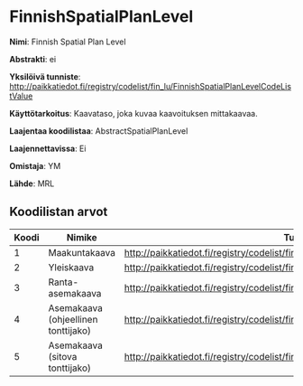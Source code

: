 # FinnishSpatialPlanLevel

**Nimi**: Finnish Spatial Plan Level

**Abstrakti**: ei

**Yksilöivä tunniste**: http://paikkatiedot.fi/registry/codelist/fin_lu/FinnishSpatialPlanLevelCodeListValue

**Käyttötarkoitus**: Kaavataso, joka kuvaa kaavoituksen mittakaavaa.

**Laajentaa koodilistaa**: AbstractSpatialPlanLevel

**Laajennettavissa**: Ei

**Omistaja**: YM

**Lähde**: MRL

## Koodilistan arvot

Koodi     | Nimike           | Tunniste
-----------|------------------|------------
 1       | Maakuntakaava   | http://paikkatiedot.fi/registry/codelist/fin_lu/FinnishSpatialPlanLevelCodeListValue/1
 2       | Yleiskaava   | http://paikkatiedot.fi/registry/codelist/fin_lu/FinnishSpatialPlanLevelCodeListValue/2
 3       | Ranta-asemakaava   | http://paikkatiedot.fi/registry/codelist/fin_lu/FinnishSpatialPlanLevelCodeListValue/3
 4       | Asemakaava (ohjeellinen tonttijako)   | http://paikkatiedot.fi/registry/codelist/fin_lu/FinnishSpatialPlanLevelCodeListValue/4
 5       | Asemakaava (sitova tonttijako)   | http://paikkatiedot.fi/registry/codelist/fin_lu/FinnishSpatialPlanLevelCodeListValue/5
